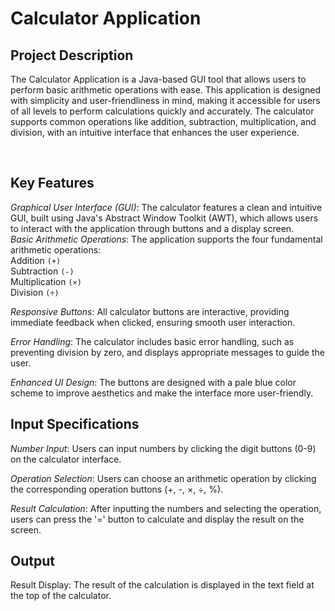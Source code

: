Calculator Application
=========================

Project Description
-----------------------------
The Calculator Application is a Java-based GUI tool that allows users to perform basic arithmetic operations with ease. This application is designed with simplicity and user-friendliness in mind, making it accessible for users of all levels to perform calculations quickly and accurately. The calculator supports common operations like addition, subtraction, multiplication, and division, with an intuitive interface that enhances the user experience.

<br>

Key Features
---------------------------
*Graphical User Interface (GUI)*: The calculator features a clean and intuitive GUI, built using Java's Abstract Window Toolkit (AWT), which allows users to interact with the application through buttons and a display screen.
<br>
*Basic Arithmetic Operations*: The application supports the four fundamental arithmetic operations:
<br>
Addition `(+)`
<br>
Subtraction `(-)`
<br>
Multiplication `(×)`
<br>
Division `(÷)`
<br>

*Responsive Buttons*: All calculator buttons are interactive, providing immediate feedback when clicked, ensuring smooth user interaction.
<br>

*Error Handling*: The calculator includes basic error handling, such as preventing division by zero, and displays appropriate messages to guide the user.
<br>

*Enhanced UI Design*: The buttons are designed with a pale blue color scheme to improve aesthetics and make the interface more user-friendly.
<br>


Input Specifications
-----------------------------
*Number Input*: Users can input numbers by clicking the digit buttons (0-9) on the calculator interface.
<br>

*Operation Selection*: Users can choose an arithmetic operation by clicking the corresponding operation buttons (+, -, ×, ÷, %).
<br>

*Result Calculation*: After inputting the numbers and selecting the operation, users can press the '=' button to calculate and display the result on the screen.
<br>


Output 
--------------------------------
Result Display: The result of the calculation is displayed in the text field at the top of the calculator.
<br>


